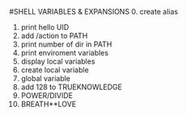#SHELL VARIABLES & EXPANSIONS
0. create alias 
1. print hello UID
2. add /action to PATH
3. print number of dir in PATH
4. print enviroment variables
5. display local variables
6. create local variable
7. global variable
8. add 128 to TRUEKNOWLEDGE
9. POWER/DIVIDE
10. BREATH**LOVE
